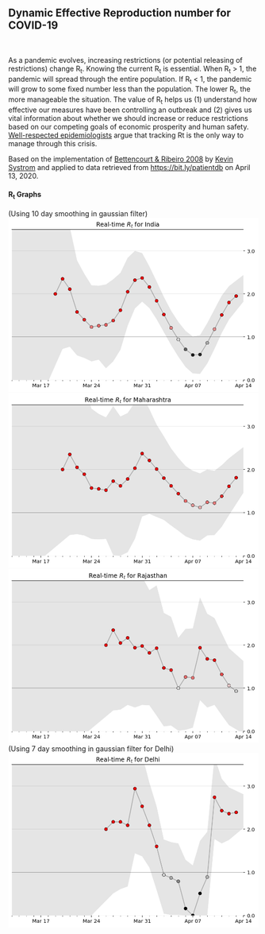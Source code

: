 ## Dynamic Effective Reproduction number for COVID-19
<br>

As a pandemic evolves, increasing restrictions (or potential releasing of restrictions) change R<sub>t</sub>. Knowing the current R<sub>t</sub> is essential. When R<sub>t</sub> > 1, the pandemic will spread through the entire population. If R<sub>t</sub> < 1, the pandemic will grow to some fixed number less than the population. The lower R<sub>t</sub>, the more manageable the situation. The value of R<sub>t</sub> helps us (1) understand how effective our measures have been controlling an outbreak and (2) gives us vital information about whether we should increase or reduce restrictions based on our competing goals of economic prosperity and human safety. 
[Well-respected epidemiologists](https://www.nytimes.com/2020/04/06/opinion/coronavirus-end-social-distancing.html) argue that tracking Rt is the only way to manage through this crisis.

Based on the implementation of [Bettencourt & Ribeiro 2008](https://journals.plos.org/plosone/article?id=10.1371/journal.pone.0002185) by [Kevin Systrom](http://systrom.com/blog/the-metric-we-need-to-manage-covid-19/) and applied to data retrieved from https://bit.ly/patientdb on April 13, 2020.
<br>

#### R<sub>t</sub> Graphs
(Using 10 day smoothing in gaussian filter)<br>
![alt text](https://github.com/ahsanabbas123/Realtime_R0/blob/master/Images/India_10.png "India")  
![alt text](https://github.com/ahsanabbas123/Realtime_R0/blob/master/Images/MH_10.png "Maharashtra")  
![alt text](https://github.com/ahsanabbas123/Realtime_R0/blob/master/Images/RJ_10.png "Rajasthan")  
(Using 7 day smoothing in gaussian filter for Delhi)  
![alt text](https://github.com/ahsanabbas123/Realtime_R0/blob/master/Images/DL.png "Delhi")  


